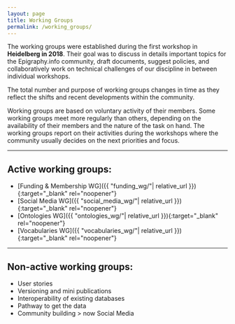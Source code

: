 ```yaml
---
layout: page
title: Working Groups
permalink: /working_groups/
---
```


The working groups were established during the first workshop in **Heidelberg in 2018**. Their goal was to discuss in details important topics for the Epigraphy.info community, draft documents, suggest policies, and collaboratively work on technical challenges of our discipline in between individual workshops.

The total number and purpose of working groups changes in time as they reflect the shifts and recent developments within the community.

Working groups are based on voluntary activity of their members. Some working groups meet more regularly than others, depending on the availability of their members and the nature of the task on hand. The working groups report on their activities during the workshops where the community usually decides on the next priorities and focus.

---

## Active working groups:

* [Funding & Membership WG]({{ "funding_wg/"| relative_url }}){:target="_blank" rel="noopener"}
* [Social Media WG]({{ "social_media_wg/"| relative_url }}){:target="_blank" rel="noopener"}
* [Ontologies WG]({{ "ontologies_wg/"| relative_url }}){:target="_blank" rel="noopener"}
* [Vocabularies WG]({{ "vocabularies_wg/"| relative_url }}){:target="_blank" rel="noopener"}

---

## Non-active working groups:

* User stories
* Versioning and mini publications
* Interoperability of existing databases
* Pathway to get the data
* Community building > now Social Media



<!-- # Template Group

Provide short description of the working group, its aims.

## Members:

* First Name, Last Name
* First Name, Last Name
* First Name, Last Name

<img src='{{site.baseurl}}/assets/XXX.jpg' style="width:100%;" alt="Image description" align="middle">

## Section 1.10.32 of "de Finibus Bonorum et Malorum", written by Cicero in 45 BC

Sed ut perspiciatis unde omnis iste natus error sit voluptatem accusantium doloremque laudantium, totam rem aperiam, eaque ipsa quae ab illo inventore veritatis et quasi architecto beatae vitae dicta sunt explicabo. Nemo enim ipsam voluptatem quia voluptas sit aspernatur aut odit aut fugit, sed quia consequuntur magni dolores eos qui ratione voluptatem sequi nesciunt. Neque porro quisquam est, qui dolorem ipsum quia dolor sit amet, consectetur, adipisci velit, sed quia non numquam eius modi tempora incidunt ut labore et dolore magnam aliquam quaerat voluptatem. Ut enim ad minima veniam, quis nostrum exercitationem ullam corporis suscipit laboriosam, nisi ut aliquid ex ea commodi consequatur? Quis autem vel eum iure reprehenderit qui in ea voluptate velit esse quam nihil molestiae consequatur, vel illum qui dolorem eum fugiat quo voluptas nulla pariatur?

## Important links

GitHub: [https://github.com/epigraphy-info](https://github.com/epigraphy-info)

Working group folder on Google Drive: [Link TBA](https://www.providesomelinkhere.org/")

E-mail contact: email@email.xxx -->

